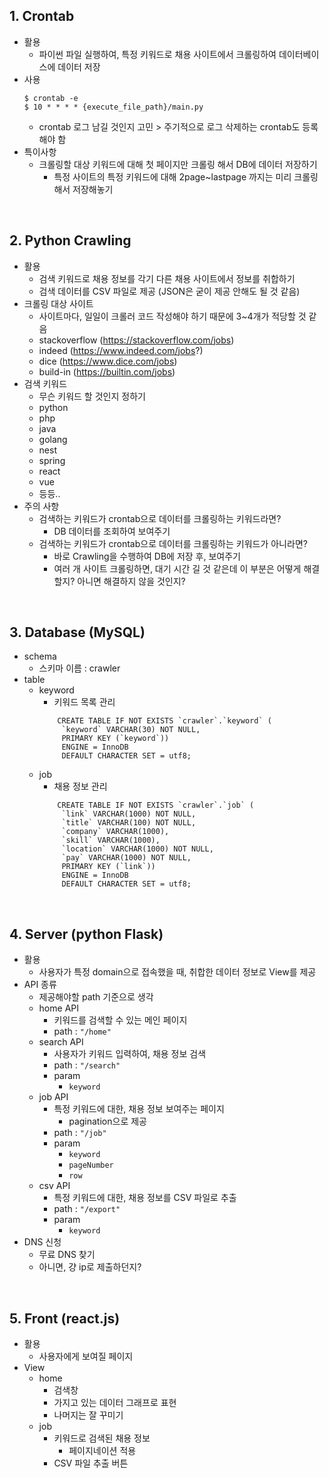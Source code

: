 ## 1. Crontab

- 활용
    - 파이썬 파일 실행하여, 특정 키워드로 채용 사이트에서 크롤링하여 데이터베이스에 데이터 저장
- 사용
    ```
    $ crontab -e
    $ 10 * * * * {execute_file_path}/main.py
    ```
    - crontab 로그 남길 것인지 고민 > 주기적으로 로그 삭제하는 crontab도 등록해야 함
- 특이사항
    - 크롤링할 대상 키워드에 대해 첫 페이지만 크롤링 해서 DB에 데이터 저장하기
        - 특정 사이트의 특정 키워드에 대해 2page~lastpage 까지는 미리 크롤링해서 저장해놓기

<br/>

## 2. Python Crawling

- 활용
    - 검색 키워드로 채용 정보를 각기 다른 채용 사이트에서 정보를 취합하기
    - 검색 데이터를 CSV 파일로 제공 (JSON은 굳이 제공 안해도 될 것 같음)
- 크롤링 대상 사이트
    - 사이트마다, 일일이 크롤러 코드 작성해야 하기 때문에 3~4개가 적당할 것 같음
    - stackoverflow (https://stackoverflow.com/jobs)
    - indeed (https://www.indeed.com/jobs?)
    - dice (https://www.dice.com/jobs)
    - build-in (https://builtin.com/jobs)
- 검색 키워드
    - 무슨 키워드 할 것인지 정하기
    - python
    - php
    - java
    - golang
    - nest
    - spring
    - react
    - vue
    - 등등..
- 주의 사항
    - 검색하는 키워드가 crontab으로 데이터를 크롤링하는 키워드라면?
        - DB 데이터를 조회하여 보여주기
    - 검색하는 키워드가 crontab으로 데이터를 크롤링하는 키워드가 아니라면?
        - 바로 Crawling을 수행하여 DB에 저장 후, 보여주기
        - 여러 개 사이트 크롤링하면, 대기 시간 길 것 같은데 이 부분은 어떻게 해결할지? 아니면 해결하지 않을 것인지?

<br/>

## 3. Database (MySQL)
- schema
    - 스키마 이름 : crawler
- table
    - keyword 
        - 키워드 목록 관리
        ```
            CREATE TABLE IF NOT EXISTS `crawler`.`keyword` (
             `keyword` VARCHAR(30) NOT NULL,
             PRIMARY KEY (`keyword`))
             ENGINE = InnoDB
             DEFAULT CHARACTER SET = utf8;
        ```
    - job
        - 채용 정보 관리
        ```
            CREATE TABLE IF NOT EXISTS `crawler`.`job` (
             `link` VARCHAR(1000) NOT NULL,
             `title` VARCHAR(100) NOT NULL,
             `company` VARCHAR(1000),
             `skill` VARCHAR(1000),
             `location` VARCHAR(1000) NOT NULL,
             `pay` VARCHAR(1000) NOT NULL,     
             PRIMARY KEY (`link`))
             ENGINE = InnoDB
             DEFAULT CHARACTER SET = utf8;
        ```
<br/>

## 4. Server (python Flask)

- 활용
    - 사용자가 특정 domain으로 접속했을 때, 취합한 데이터 정보로 View를 제공
- API 종류
    - 제공해야할 path 기준으로 생각
    - home API
        - 키워드를 검색할 수 있는 메인 페이지
        - path : `"/home"`
    - search API
        - 사용자가 키워드 입력하여, 채용 정보 검색
        - path : `"/search"`
        - param
            - `keyword`
    - job API
        - 특정 키워드에 대한, 채용 정보 보여주는 페이지
            - pagination으로 제공
        - path : `"/job"`
        - param
            - `keyword`
            - `pageNumber`
            - `row`
    - csv API
        - 특정 키워드에 대한, 채용 정보를 CSV 파일로 추출
        - path : `"/export"`
        - param
            - `keyword`
- DNS 신청
    - 무료 DNS 찾기
    - 아니면, 걍 ip로 제출하던지?
<br/>


## 5. Front (react.js)
- 활용
    - 사용자에게 보여질 페이지    
- View 
    - home
        - 검색창
        - 가지고 있는 데이터 그래프로 표현
        - 나머지는 잘 꾸미기 
    - job
        - 키워드로 검색된 채용 정보
            - 페이지네이션 적용
        - CSV 파일 추출 버튼   
<br/>
